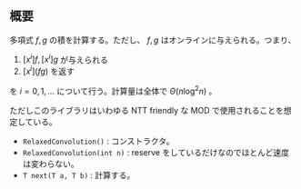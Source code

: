 ## 概要

多項式 $f, g$ の積を計算する。ただし、 $f, g$ はオンラインに与えられる。つまり、

1. $[x^i] f, [x^i] g$ が与えられる
2. $[x^i] (fg)$ を返す

を $i=0, 1, \ldots$ について行う。計算量は全体で $\Theta(n \log^2 n)$ 。

ただしこのライブラリはいわゆる NTT friendly な MOD で使用されることを想定している。

- `RelaxedConvolution()` : コンストラクタ。
- `RelaxedConvolution(int n)` : reserve をしているだけなのでほとんど速度は変わらない。
- `T next(T a, T b)` : 計算する。
